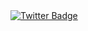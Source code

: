 <a href="https://twitter.com/bin_node">
    <img src="https://img.shields.io/badge/Twitter-blue?style=for-the-badge&logo=twitter&logoColor=white" alt="Twitter Badge"/>
  </a>

